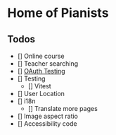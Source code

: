 # Home of Pianists

## Todos

- [] Online course
- [] Teacher searching
- [] [OAuth Testing](https://authjs.dev/guides/testing)
- [] Testing
  - [] Vitest
- [] User Location
- [] i18n
  - [] Translate more pages
- [] Image aspect ratio
- [] Accessibility code
